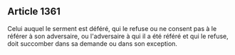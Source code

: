 Article 1361
----
Celui auquel le serment est déféré, qui le refuse ou ne consent pas à le référer
à son adversaire, ou l'adversaire à qui il a été référé et qui le refuse, doit
succomber dans sa demande ou dans son exception.

